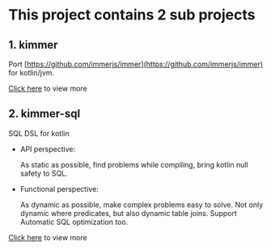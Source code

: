 # This project contains 2 sub projects

## 1. kimmer

   Port [https://github.com/immerjs/immer](https://github.com/immerjs/immer) for kotlin/jvm.
   
   [Click here](./doc/kimmer-core/README.md) to view more

## 2. kimmer-sql

   SQL DSL for kotlin

   - API perspective:
   
      As static as possible, find problems while compiling, bring kotlin null safety to SQL.
      
   - Functional perspective:
   
      As dynamic as possible, make complex problems easy to solve. Not only dynamic where predicates, but also dynamic table joins. Support Automatic SQL optimization too.
   
   [Click here](./doc/kimmer-sql/README.md) to view more
